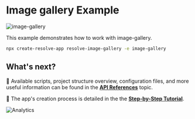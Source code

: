 # Image gallery Example

![image-gallery](https://user-images.githubusercontent.com/36447502/70238582-94e97c00-177a-11ea-8983-b24a39735761.png)

This example demonstrates how to work with image-gallery.

```sh
npx create-resolve-app resolve-image-gallery -e image-gallery
```

## What's next?

📑 Available scripts, project structure overview, configuration files, and more useful information can be found in the [**API References**](https://reimagined.github.io/resolve/docs/api-reference) topic.

📑 The app's creation process is detailed in the the [**Step-by-Step Tutorial**](https://reimagined.github.io/resolve/docs/tutorial).

![Analytics](https://ga-beacon.appspot.com/UA-118635726-1/examples-image-gallery-readme?pixel)
